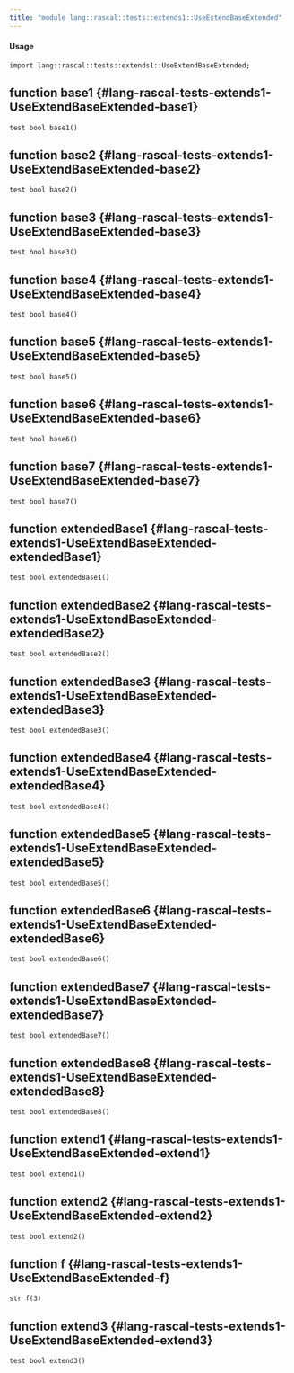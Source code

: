 ```yaml
---
title: "module lang::rascal::tests::extends1::UseExtendBaseExtended"
---
```


#### Usage

`import lang::rascal::tests::extends1::UseExtendBaseExtended;`


## function base1 {#lang-rascal-tests-extends1-UseExtendBaseExtended-base1}

```rascal
test bool base1()

```

## function base2 {#lang-rascal-tests-extends1-UseExtendBaseExtended-base2}

```rascal
test bool base2()

```

## function base3 {#lang-rascal-tests-extends1-UseExtendBaseExtended-base3}

```rascal
test bool base3()

```

## function base4 {#lang-rascal-tests-extends1-UseExtendBaseExtended-base4}

```rascal
test bool base4()

```

## function base5 {#lang-rascal-tests-extends1-UseExtendBaseExtended-base5}

```rascal
test bool base5()

```

## function base6 {#lang-rascal-tests-extends1-UseExtendBaseExtended-base6}

```rascal
test bool base6()

```

## function base7 {#lang-rascal-tests-extends1-UseExtendBaseExtended-base7}

```rascal
test bool base7()

```

## function extendedBase1 {#lang-rascal-tests-extends1-UseExtendBaseExtended-extendedBase1}

```rascal
test bool extendedBase1()

```

## function extendedBase2 {#lang-rascal-tests-extends1-UseExtendBaseExtended-extendedBase2}

```rascal
test bool extendedBase2()

```

## function extendedBase3 {#lang-rascal-tests-extends1-UseExtendBaseExtended-extendedBase3}

```rascal
test bool extendedBase3()

```

## function extendedBase4 {#lang-rascal-tests-extends1-UseExtendBaseExtended-extendedBase4}

```rascal
test bool extendedBase4()

```

## function extendedBase5 {#lang-rascal-tests-extends1-UseExtendBaseExtended-extendedBase5}

```rascal
test bool extendedBase5()

```

## function extendedBase6 {#lang-rascal-tests-extends1-UseExtendBaseExtended-extendedBase6}

```rascal
test bool extendedBase6()

```

## function extendedBase7 {#lang-rascal-tests-extends1-UseExtendBaseExtended-extendedBase7}

```rascal
test bool extendedBase7()

```

## function extendedBase8 {#lang-rascal-tests-extends1-UseExtendBaseExtended-extendedBase8}

```rascal
test bool extendedBase8()

```

## function extend1 {#lang-rascal-tests-extends1-UseExtendBaseExtended-extend1}

```rascal
test bool extend1()

```

## function extend2 {#lang-rascal-tests-extends1-UseExtendBaseExtended-extend2}

```rascal
test bool extend2()

```

## function f {#lang-rascal-tests-extends1-UseExtendBaseExtended-f}

```rascal
str f(3)

```

## function extend3 {#lang-rascal-tests-extends1-UseExtendBaseExtended-extend3}

```rascal
test bool extend3()

```

